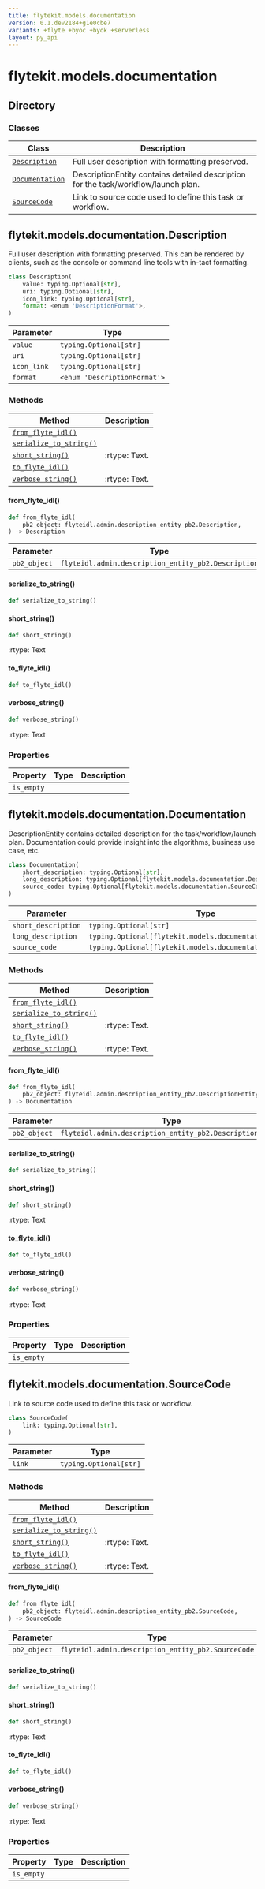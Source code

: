 ```yaml
---
title: flytekit.models.documentation
version: 0.1.dev2184+g1e0cbe7
variants: +flyte +byoc +byok +serverless
layout: py_api
---
```


# flytekit.models.documentation

## Directory

### Classes

| Class | Description |
|-|-|
| [`Description`](.././flytekit.models.documentation#flytekitmodelsdocumentationdescription) | Full user description with formatting preserved. |
| [`Documentation`](.././flytekit.models.documentation#flytekitmodelsdocumentationdocumentation) | DescriptionEntity contains detailed description for the task/workflow/launch plan. |
| [`SourceCode`](.././flytekit.models.documentation#flytekitmodelsdocumentationsourcecode) | Link to source code used to define this task or workflow. |

## flytekit.models.documentation.Description

Full user description with formatting preserved. This can be rendered
by clients, such as the console or command line tools with in-tact
formatting.


```python
class Description(
    value: typing.Optional[str],
    uri: typing.Optional[str],
    icon_link: typing.Optional[str],
    format: <enum 'DescriptionFormat'>,
)
```
| Parameter | Type |
|-|-|
| `value` | `typing.Optional[str]` |
| `uri` | `typing.Optional[str]` |
| `icon_link` | `typing.Optional[str]` |
| `format` | `<enum 'DescriptionFormat'>` |

### Methods

| Method | Description |
|-|-|
| [`from_flyte_idl()`](#from_flyte_idl) |  |
| [`serialize_to_string()`](#serialize_to_string) |  |
| [`short_string()`](#short_string) | :rtype: Text. |
| [`to_flyte_idl()`](#to_flyte_idl) |  |
| [`verbose_string()`](#verbose_string) | :rtype: Text. |


#### from_flyte_idl()

```python
def from_flyte_idl(
    pb2_object: flyteidl.admin.description_entity_pb2.Description,
) -> Description
```
| Parameter | Type |
|-|-|
| `pb2_object` | `flyteidl.admin.description_entity_pb2.Description` |

#### serialize_to_string()

```python
def serialize_to_string()
```
#### short_string()

```python
def short_string()
```
:rtype: Text


#### to_flyte_idl()

```python
def to_flyte_idl()
```
#### verbose_string()

```python
def verbose_string()
```
:rtype: Text


### Properties

| Property | Type | Description |
|-|-|-|
| `is_empty` |  |  |

## flytekit.models.documentation.Documentation

DescriptionEntity contains detailed description for the task/workflow/launch plan.
Documentation could provide insight into the algorithms, business use case, etc.


```python
class Documentation(
    short_description: typing.Optional[str],
    long_description: typing.Optional[flytekit.models.documentation.Description],
    source_code: typing.Optional[flytekit.models.documentation.SourceCode],
)
```
| Parameter | Type |
|-|-|
| `short_description` | `typing.Optional[str]` |
| `long_description` | `typing.Optional[flytekit.models.documentation.Description]` |
| `source_code` | `typing.Optional[flytekit.models.documentation.SourceCode]` |

### Methods

| Method | Description |
|-|-|
| [`from_flyte_idl()`](#from_flyte_idl) |  |
| [`serialize_to_string()`](#serialize_to_string) |  |
| [`short_string()`](#short_string) | :rtype: Text. |
| [`to_flyte_idl()`](#to_flyte_idl) |  |
| [`verbose_string()`](#verbose_string) | :rtype: Text. |


#### from_flyte_idl()

```python
def from_flyte_idl(
    pb2_object: flyteidl.admin.description_entity_pb2.DescriptionEntity,
) -> Documentation
```
| Parameter | Type |
|-|-|
| `pb2_object` | `flyteidl.admin.description_entity_pb2.DescriptionEntity` |

#### serialize_to_string()

```python
def serialize_to_string()
```
#### short_string()

```python
def short_string()
```
:rtype: Text


#### to_flyte_idl()

```python
def to_flyte_idl()
```
#### verbose_string()

```python
def verbose_string()
```
:rtype: Text


### Properties

| Property | Type | Description |
|-|-|-|
| `is_empty` |  |  |

## flytekit.models.documentation.SourceCode

Link to source code used to define this task or workflow.


```python
class SourceCode(
    link: typing.Optional[str],
)
```
| Parameter | Type |
|-|-|
| `link` | `typing.Optional[str]` |

### Methods

| Method | Description |
|-|-|
| [`from_flyte_idl()`](#from_flyte_idl) |  |
| [`serialize_to_string()`](#serialize_to_string) |  |
| [`short_string()`](#short_string) | :rtype: Text. |
| [`to_flyte_idl()`](#to_flyte_idl) |  |
| [`verbose_string()`](#verbose_string) | :rtype: Text. |


#### from_flyte_idl()

```python
def from_flyte_idl(
    pb2_object: flyteidl.admin.description_entity_pb2.SourceCode,
) -> SourceCode
```
| Parameter | Type |
|-|-|
| `pb2_object` | `flyteidl.admin.description_entity_pb2.SourceCode` |

#### serialize_to_string()

```python
def serialize_to_string()
```
#### short_string()

```python
def short_string()
```
:rtype: Text


#### to_flyte_idl()

```python
def to_flyte_idl()
```
#### verbose_string()

```python
def verbose_string()
```
:rtype: Text


### Properties

| Property | Type | Description |
|-|-|-|
| `is_empty` |  |  |

